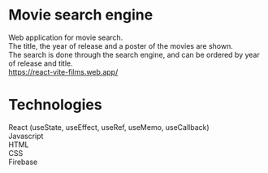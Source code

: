 # Movie search engine

Web application for movie search.<br>
The title, the year of release and a poster of the movies are shown.<br>
The search is done through the search engine, and can be ordered by year of release and title.<br>
https://react-vite-films.web.app/

# Technologies

React (useState, useEffect, useRef, useMemo, useCallback)<br>
Javascript<br>
HTML<br>
CSS<br>
Firebase<br>
